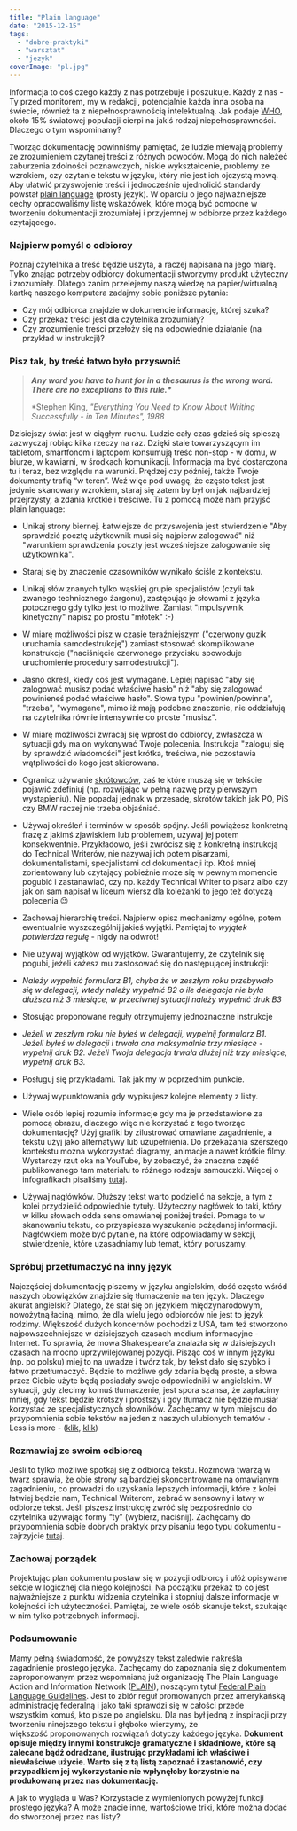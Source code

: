 ```yaml
---
title: "Plain language"
date: "2015-12-15"
tags:
  - "dobre-praktyki"
  - "warsztat"
  - "jezyk"
coverImage: "pl.jpg"
---
```


Informacja to coś czego każdy z nas potrzebuje i poszukuje. Każdy z nas - Ty
przed monitorem, my w redakcji, potencjalnie każda inna osoba na świecie,
również ta z niepełnosprawnością intelektualną. Jak podaje
[WHO](http://www.who.int/mediacentre/factsheets/fs352/en/ "WHO Stats"), około
15% światowej populacji cierpi na jakiś rodzaj niepełnosprawności. Dlaczego o
tym wspominamy?

Tworząc dokumentację powinniśmy pamiętać, że ludzie miewają problemy ze
zrozumieniem czytanej treści z różnych powodów. Mogą do nich należeć zaburzenia
zdolności poznawczych, niskie wykształcenie, problemy ze wzrokiem, czy czytanie
tekstu w języku, który nie jest ich ojczystą mową. Aby ułatwić przyswojenie
treści i jednocześnie ujednolicić standardy
powstał [plain language](http://www.plainlanguage.gov/whatisPL/index.cfm "Plain Lang")
(prosty język). W oparciu o jego najważniejsze cechy opracowaliśmy listę
wskazówek, które mogą być pomocne w tworzeniu dokumentacji zrozumiałej i
przyjemnej w odbiorze przez każdego czytającego.

### **Najpierw pomyśl o odbiorcy**

Poznaj czytelnika a treść będzie uszyta, a raczej napisana na jego miarę. Tylko
znając potrzeby odbiorcy dokumentacji stworzymy produkt użyteczny i zrozumiały.
Dlatego zanim przelejemy naszą wiedzę na papier/wirtualną kartkę naszego
komputera zadajmy sobie poniższe pytania:

- Czy mój odbiorca znajdzie w dokumencie informację, której szuka?
- Czy przekaz treści jest dla czytelnika zrozumiały?
- Czy zrozumienie treści przełoży się na odpowiednie działanie (na przykład w
  instrukcji)?

### **Pisz tak, by treść łatwo było przyswoić**

> **_Any word you have to hunt for in a thesaurus is the wrong word. There are
> no exceptions to this rule.\*_**
>
> \*Stephen King, _"Everything You Need to Know About Writing Successfully - in
> Ten Minutes", 1988_

Dzisiejszy świat jest w ciągłym ruchu. Ludzie cały czas gdzieś się spieszą
zazwyczaj robiąc kilka rzeczy na raz. Dzięki stale towarzyszącym im tabletom,
smartfonom i laptopom konsumują treść non-stop - w domu, w biurze, w kawiarni, w
środkach komunikacji. Informacja ma być dostarczona tu i teraz, bez względu na
warunki. Prędzej czy później, także Twoje dokumenty trafią “w teren”. Weź więc
pod uwagę, że często tekst jest jedynie skanowany wzrokiem, staraj się zatem by
był on jak najbardziej przejrzysty, a zdania krótkie i treściwe. Tu z pomocą
może nam przyjść plain language:

- Unikaj strony biernej. Łatwiejsze do przyswojenia jest stwierdzenie "Aby
  sprawdzić pocztę użytkownik musi się najpierw zalogować" niż "warunkiem
  sprawdzenia poczty jest wcześniejsze zalogowanie się użytkownika".
- Staraj się by znaczenie czasowników wynikało ściśle z kontekstu.
- Unikaj słów znanych tylko wąskiej grupie specjalistów (czyli tak zwanego
  technicznego żargonu), zastępując je słowami z języka potocznego gdy tylko
  jest to możliwe. Zamiast "impulsywnik kinetyczny" napisz po prostu "młotek"
  :-)
- W miarę możliwości pisz w czasie teraźniejszym ("czerwony guzik uruchamia
  samodestrukcję") zamiast stosować skomplikowane konstrukcje ("naciśnięcie
  czerwonego przycisku spowoduje uruchomienie procedury samodestrukcji").
- Jasno określ, kiedy coś jest wymagane. Lepiej napisać "aby się zalogować
  musisz podać właściwe hasło" niż "aby się zalogować powinieneś podać właściwe
  hasło". Słowa typu "powinien/powinna", "trzeba", "wymagane", mimo iż mają
  podobne znaczenie, nie oddziałują na czytelnika równie intensywnie co proste
  "musisz".
- W miarę możliwości zwracaj się wprost do odbiorcy, zwłaszcza w sytuacji gdy ma
  on wykonywać Twoje polecenia. Instrukcja "zaloguj się by sprawdzić wiadomości"
  jest krótka, treściwa, nie pozostawia wątpliwości do kogo jest skierowana.
- Ogranicz używanie
  [skrótowców](https://pl.wikipedia.org/wiki/Skr%C3%B3towiec "Skrótowce"), zaś
  te które muszą się w tekście pojawić zdefiniuj (np. rozwijając w pełną
  nazwę przy pierwszym wystąpieniu). Nie popadaj jednak w przesadę, skrótów
  takich jak PO, PiS czy BMW raczej nie trzeba objaśniać.
- Używaj określeń i terminów w sposób spójny. Jeśli powiążesz konkretną frazę z
  jakimś zjawiskiem lub problemem, używaj jej potem konsekwentnie. Przykładowo,
  jeśli zwrócisz się z konkretną instrukcją do Technical Writerów, nie nazywaj
  ich potem pisarzami, dokumentalistami, specjalistami od dokumentacji itp. Ktoś
  mniej zorientowany lub czytający pobieżnie może się w pewnym momencie pogubić
  i zastanawiać, czy np. każdy Technical Writer to pisarz albo czy jak on sam
  napisał w liceum wiersz dla koleżanki to jego też dotyczą polecenia 😉
- Zachowaj hierarchię treści. Najpierw opisz mechanizmy ogólne, potem
  ewentualnie wyszczególnij jakieś wyjątki. Pamiętaj to *wyjątek potwierdza
  regułę* - nigdy na odwrót!
- Nie używaj wyjątków od wyjątków. Gwarantujemy, że czytelnik się pogubi, jeżeli
  każesz mu zastosować się do następującej instrukcji:
- _Należy wypełnić formularz B1, chyba że w zeszłym roku przebywało się w
  delegacji, wtedy należy wypełnić B2 o ile delegacja nie była dłuższa niż 3
  miesiące, w przeciwnej sytuacji należy wypełnić druk B3_
- Stosując proponowane reguły otrzymujemy jednoznaczne instrukcje
- _Jeżeli w zeszłym roku nie byłeś w delegacji, wypełnij formularz B1. Jeżeli
  byłeś w delegacji i trwała ona maksymalnie trzy miesiące - wypełnij druk B2.
  Jeżeli Twoja delegacja trwała dłużej niż trzy miesiące, wypełnij druk B3._

- Posługuj się przykładami. Tak jak my w poprzednim punkcie.
- Używaj wypunktowania gdy wypisujesz kolejne elementy z listy.
- Wiele osób lepiej rozumie informacje gdy ma je przedstawione za pomocą obrazu,
  dlaczego więc nie korzystać z tego tworząc dokumentację? Użyj grafiki by
  zilustrować omawiane zagadnienie, a tekstu użyj jako alternatywy lub
  uzupełnienia. Do przekazania szerszego kontekstu można wykorzystać diagramy,
  animacje a nawet krótkie filmy. Wystarczy rzut oka na YouTube, by zobaczyć, że
  znaczna część publikowanego tam materiału to różnego rodzaju samouczki. Więcej
  o infografikach pisaliśmy
  [tutaj](http://techwriter.pl/infografiki/ "Infografiki").
- Używaj nagłówków. Dłuższy tekst warto podzielić na sekcje, a tym z kolei
  przydzielić odpowiednie tytuły. Użyteczny nagłówek to taki, który w kilku
  słowach odda sens omawianej poniżej treści. Pomaga to w skanowaniu tekstu, co
  przyspiesza wyszukanie pożądanej informacji. Nagłówkiem może być pytanie, na
  które odpowiadamy w sekcji, stwierdzenie, które uzasadniamy lub temat, który
  poruszamy.

### **Spróbuj przetłumaczyć na inny język**

Najczęściej dokumentację piszemy w języku angielskim, dość często wśród naszych
obowiązków znajdzie się tłumaczenie na ten język. Dlaczego akurat
angielski? Dlatego, że stał się on językiem międzynarodowym, nowożytną łaciną,
mimo, że dla wielu jego odbiorców nie jest to język rodzimy. Większość dużych
koncernów pochodzi z USA, tam też stworzono najpowszechniejsze w dzisiejszych
czasach medium informacyjne - Internet. To sprawia, że mowa Shakespeare’a
znalazła się w dzisiejszych czasach na mocno uprzywilejowanej pozycji. Pisząc
coś w innym języku (np. po polsku) miej to na uwadze i twórz tak, by tekst dało
się szybko i łatwo przetłumaczyć. Będzie to możliwe gdy zdania będą proste, a
słowa przez Ciebie użyte będą posiadały swoje odpowiedniki w angielskim. W
sytuacji, gdy zlecimy komuś tłumaczenie, jest spora szansa, że zapłacimy mniej,
gdy tekst będzie krótszy i prostszy i gdy tłumacz nie będzie musiał korzystać ze
specjalistycznych słowników. Zachęcamy w tym miejscu do przypomnienia sobie
tekstów na jeden z naszych ulubionych tematów - Less is more -
([klik](http://techwriter.pl/prostota-glupcze/ "klik"),
[klik](http://techwriter.pl/less-is-more-strikes-again/ "Less is more 2"))

### **Rozmawiaj ze swoim odbiorcą**

Jeśli to tylko możliwe spotkaj się z odbiorcą tekstu. Rozmowa twarzą w twarz
sprawia, że obie strony są bardziej skoncentrowane na omawianym zagadnieniu, co
prowadzi do uzyskania lepszych informacji, które z kolei łatwiej będzie nam,
Technical Writerom, zebrać w sensowny i łatwy w odbiorze tekst. Jeśli piszesz
instrukcję zwróć się bezpośrednio do czytelnika używając formy “ty” (wybierz,
naciśnij). Zachęcamy do przypomnienia sobie dobrych praktyk przy pisaniu tego
typu dokumentu - zajrzyjcie
[tutaj](http://techwriter.pl/jak-pisac-dobre-instrukcje/ "Instrukcje").

### **Zachowaj porządek**

Projektując plan dokumentu postaw się w pozycji odbiorcy i ułóż opisywane sekcje
w logicznej dla niego kolejności. Na początku przekaż to co jest najważniejsze z
punktu widzenia czytelnika i stopniuj dalsze informacje w kolejności ich
użyteczności. Pamiętaj, że wiele osób skanuje tekst, szukając w nim tylko
potrzebnych informacji.

### **Podsumowanie**

Mamy pełną świadomość, że powyższy tekst zaledwie nakreśla zagadnienie prostego
języka. Zachęcamy do zapoznania się z dokumentem zaproponowanym przez wspomnianą
już organizację The Plain Language Action and Information Network
([PLAIN](http://www.plainlanguage.gov/ "PLAIN")), noszącym
tytuł [Federal Plain Language Guidelines](http://www.plainlanguage.gov/howto/guidelines/FederalPLGuidelines/FederalPLGuidelines.pdf "Federal PL Guidline").
Jest to zbiór reguł promowanych przez amerykańską administrację federalną i jako
taki sprawdzi się w całości przede wszystkim komuś, kto pisze po angielsku. Dla
nas był jedną z inspiracji przy tworzeniu ninejszego tekstu i głęboko wierzymy,
że większość proponowanych rozwiązań dotyczy każdego języka. D**okument opisuje
między innymi konstrukcje gramatyczne i składniowe, które są zalecane bądź
odradzane, ilustrując przykładami ich właściwe i niewłaściwe użycie. Warto się z
tą listą zapoznać i zastanowić, czy przypadkiem jej wykorzystanie nie wpłynęłoby
korzystnie na produkowaną przez nas dokumentację.**

A jak to wygląda u Was? Korzystacie z wymienionych powyżej funkcji prostego
języka? A może znacie inne, wartościowe triki, które można dodać do stworzonej
przez nas listy?
